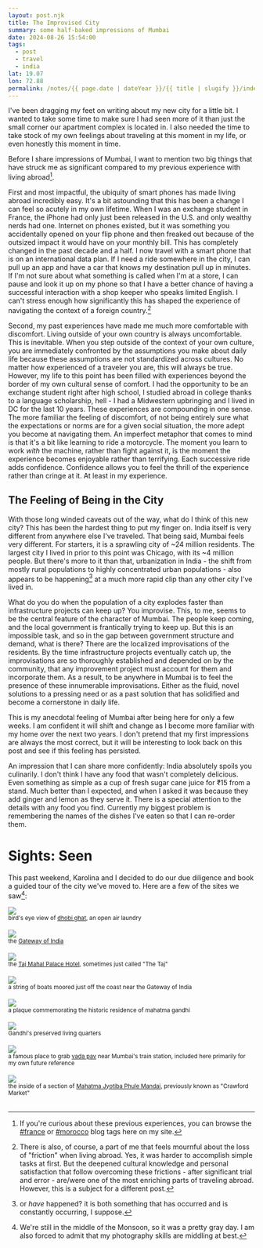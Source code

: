 ```yaml
---
layout: post.njk
title: The Improvised City
summary: some half-baked impressions of Mumbai
date: 2024-08-26 15:54:00
tags:
  - post
  - travel
  - india
lat: 19.07
lon: 72.88
permalink: /notes/{{ page.date | dateYear }}/{{ title | slugify }}/index.html
---
```


I've been dragging my feet on writing about my new city for a little bit. I wanted to take some time to make sure I had seen more of it than just the small corner our apartment complex is located in. I also needed the time to take stock of my own feelings about traveling at this moment in my life, or even honestly this moment in time.

Before I share impressions of Mumbai, I want to mention two big things that have struck me as significant compared to my previous experience with living abroad[^1].

First and most impactful, the ubiquity of smart phones has made living abroad incredibly easy. It's a bit astounding that this has been a change I can feel so acutely in my own lifetime. When I was an exchange student in France, the iPhone had only just been released in the U.S. and only wealthy nerds had one. Internet on phones existed, but it was something you accidentally opened on your flip phone and then freaked out because of the outsized impact it would have on your monthly bill. This has completely changed in the past decade and a half. I now travel with a smart phone that is on an international data plan. If I need a ride somewhere in the city, I can pull up an app and have a car that knows my destination pull up in minutes. If I'm not sure about what something is called when I'm at a store, I can pause and look it up on my phone so that I have a better chance of having a successful interaction with a shop keeper who speaks limited English. I can't stress enough how significantly this has shaped the experience of navigating the context of a foreign country.[^2]

Second, my past experiences have made me much more comfortable with discomfort. Living outside of your own country is always uncomfortable. This is inevitable. When you step outside of the context of your own culture, you are immediately confronted by the assumptions you make about daily life because these assumptions are not standardized across cultures. No matter how experienced of a traveler you are, this will always be true. However, my life to this point has been filled with experiences beyond the border of my own cultural sense of comfort. I had the opportunity to be an exchange student right after high school, I studied abroad in college thanks to a language scholarship, hell - I had a Midwestern upbringing and I lived in DC for the last 10 years. These experiences are compounding in one sense. The more familiar the feeling of discomfort, of not being entirely sure what the expectations or norms are for a given social situation, the more adept you become at navigating them. An imperfect metaphor that comes to mind is that it's a bit like learning to ride a motorcycle. The moment you learn to work _with_ the machine, rather than fight against it, is the moment the experience becomes enjoyable rather than terrifying. Each successive ride adds confidence. Confidence allows you to feel the thrill of the experience rather than cringe at it. At least in my experience.

## The Feeling of Being in the City

With those long winded caveats out of the way, what do I think of this new city? This has been the hardest thing to put my finger on. India itself is very different from anywhere else I've traveled. That being said, Mumbai feels very different. For starters, it is a sprawling city of ~24 million residents. The largest city I lived in prior to this point was Chicago, with its ~4 million people. But there's more to it than that, urbanization in India - the shift from mostly rural populations to highly concentrated urban populations - also appears to be happening[^3] at a much more rapid clip than any other city I've lived in.

What do you do when the population of a city explodes faster than infrastructure projects can keep up? You improvise. This, to me, seems to be the central feature of the character of Mumbai. The people keep coming, and the local government is frantically trying to keep up. But this is an impossible task, and so in the gap between government structure and demand, what is there? There are the localized improvisations of the residents. By the time infrastructure projects eventually catch up, the improvisations are so thoroughly established and depended on by the community, that any improvement project must account for them and incorporate them. As a result, to be anywhere in Mumbai is to feel the presence of these innumerable improvisations. Either as the fluid, novel solutions to a pressing need or as a past solution that has solidified and become a cornerstone in daily life.

This is my anecdotal feeling of Mumbai after being here for only a few weeks. I am confident it will shift and change as I become more familiar with my home over the next two years. I don't pretend that my first impressions are always the most correct, but it will be interesting to look back on this post and see if this feeling has persisted.

An impression that I can share more confidently: India absolutely spoils you culinarily. I don't think I have any food that wasn't completely delicious. Even something as simple as a cup of fresh sugar cane juice for ₹15 from a stand. Much better than I expected, and when I asked it was because they add ginger and lemon as they serve it. There is a special attention to the details with any food you find. Currently my biggest problem is remembering the names of the dishes I've eaten so that I can re-order them.

# Sights: Seen
This past weekend, Karolina and I decided to do our due diligence and book a guided tour of the city we've moved to. Here are a few of the sites we saw[^4]:

<div><img src="/img/blog/2024/improvised-1.jpg" class="blog-pic container" /></div>
<div class="center-text"><small>bird's eye view of <a href="https://en.wikipedia.org/wiki/Dhobi_Ghat">dhobi ghat</a>, an open air laundry</small></div>
<br />

<div><img src="/img/blog/2024/improvised-2.jpg" class="blog-pic container" /></div>
<div class="center-text"><small>the <a href="https://en.wikipedia.org/wiki/Gateway_of_India">Gateway of India</a></small></div>
<br />

<div><img src="/img/blog/2024/improvised-3.jpg" class="blog-pic container" /></div>
<div class="center-text"><small>the <a href="https://en.wikipedia.org/wiki/Taj_Mahal_Palace_Hotel">Taj Mahal Palace Hotel</a>, sometimes just called "The Taj"</small></div>
<br />

<div><img src="/img/blog/2024/improvised-4.jpg" class="blog-pic container" /></div>
<div class="center-text"><small>a string of boats moored just off the coast near the Gateway of India</small></div>
<br />

<div><img src="/img/blog/2024/improvised-5.jpg" class="blog-pic container" /></div>
<div class="center-text"><small>a plaque commemorating the historic residence of mahatma gandhi</small></div>
<br />

<div><img src="/img/blog/2024/improvised-6.jpg" class="blog-pic container" /></div>
<div class="center-text"><small>Gandhi's preserved living quarters</small></div>
<br />

<div><img src="/img/blog/2024/improvised-7.jpg" class="blog-pic container" /></div>
<div class="center-text"><small>a famous place to grab <a href="https://en.wikipedia.org/wiki/Vada_pav">vada pav</a> near Mumbai's train station, included here primarily for my own future reference</small></div>
<br />

<div><img src="/img/blog/2024/improvised-8.jpg" class="blog-pic container" /></div>
<div class="center-text"><small>the inside of a section of <a href="https://en.wikipedia.org/wiki/Crawford_Market">Mahatma Jyotiba Phule Mandai</a>, previously known as "Crawford Market"</small></div>
<br />

[^1]: If you're curious about these previous experiences, you can browse the [#france](/tags/france) or [#morocco](/tags/morocco) blog tags here on my site.
[^2]: There is also, of course, a part of me that feels mournful about the loss of "friction" when living abroad. Yes, it was harder to accomplish simple tasks at first. But the deepened cultural knowledge and personal satisfaction that follow overcoming these frictions - after significant trial and error - are/were one of the most enriching parts of traveling abroad. However, this is a subject for a different post.
[^3]: or _have_ happened? it is both something that has occurred and is constantly occurring, I suppose.
[^4]: We're still in the middle of the Monsoon, so it was a pretty gray day. I am also forced to admit that my photography skills are middling at best.
